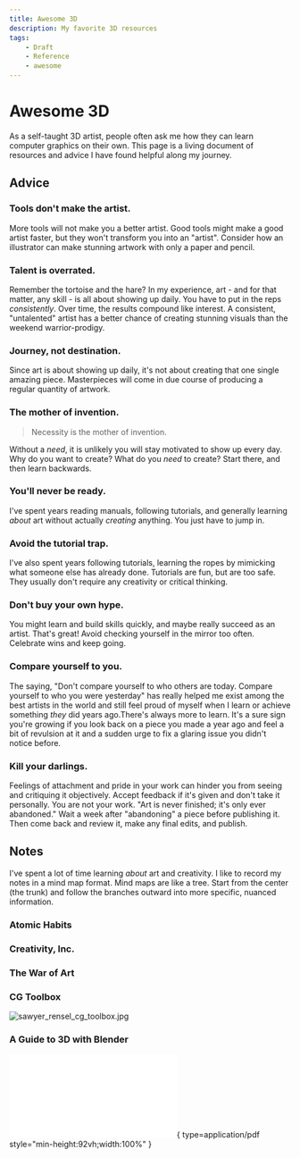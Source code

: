 ```yaml
---
title: Awesome 3D
description: My favorite 3D resources
tags:
    - Draft
    - Reference
    - awesome
---
```


# Awesome 3D

As a self-taught 3D artist, people often ask me how they can learn computer graphics on their own.  This page is a living document of resources and advice I have found helpful along my journey.  


## Advice

### Tools don't make the artist.

More tools will not make you a better artist.  Good tools might make a good artist faster, but they won't transform you into an "artist".  Consider how an illustrator can make stunning artwork with only a paper and pencil.

### Talent is overrated.

Remember the tortoise and the hare?  In my experience, art - and for that matter, any skill - is all about showing up daily.  You have to put in the reps *consistently*.  Over time, the results compound like interest.  A consistent, "untalented" artist has a better chance of creating stunning visuals than the weekend warrior-prodigy.

### Journey, not destination.

Since art is about showing up daily, it's not about creating that one single amazing piece.  Masterpieces will come in due course of producing a regular quantity of artwork.

### The mother of invention.

> Necessity is the mother of invention.

Without a *need*, it is unlikely you will stay motivated to show up every day.  Why do you want to create?  What do you *need* to create?  Start there, and then learn backwards.  

### You'll never be ready.

I've spent years reading manuals, following tutorials, and generally learning *about* art without actually *creating* anything.  You just have to jump in.

### Avoid the tutorial trap.

I've also spent years following tutorials, learning the ropes by mimicking what someone else has already done.  Tutorials are fun, but are too safe.  They usually don't require any creativity or critical thinking.  

### Don't buy your own hype.

You might learn and build skills quickly, and maybe really succeed as an artist.  That's great!  Avoid checking yourself in the mirror too often.  Celebrate wins and keep going.  

### Compare yourself to you.

The saying, "Don't compare yourself to who others are today.  Compare yourself to who you were yesterday" has really helped me exist among the best artists in the world and still feel proud of myself when I learn or achieve something *they* did years ago.There's always more to learn.  It's a sure sign you're growing if you look back on a piece you made a year ago and feel a bit of revulsion at it and a sudden urge to fix a glaring issue you didn't notice before.

### Kill your darlings.

Feelings of attachment and pride in your work can hinder you from seeing and critiquing it objectively.  Accept feedback if it's given and don't take it personally.  You are not your work.  "Art is never finished; it's only ever abandoned."  Wait a week after "abandoning" a piece before publishing it.  Then come back and review it, make any final edits, and publish.


## Notes

I've spent a lot of time learning *about* art and creativity.  I like to record my notes in a mind map format.  Mind maps are like a tree.  Start from the center (the trunk) and follow the branches outward into more specific, nuanced information.

### Atomic Habits

### Creativity, Inc.

### The War of Art

### CG Toolbox

![sawyer_rensel_cg_toolbox.jpg](../../assets/sawyer_rensel_cg_toolbox.jpg)

### A Guide to 3D with Blender

![guide_to_3d_with_blender.pdf](../../assets/guide_to_3d_with_blender.pdf){ type=application/pdf style="min-height:92vh;width:100%" }